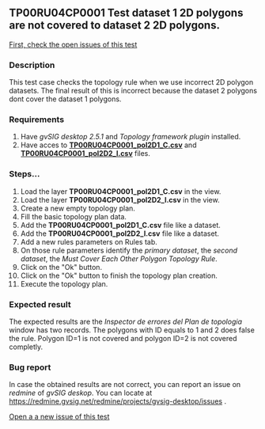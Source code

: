 ## TP00RU04CP0001 Test dataset 1 2D polygons are not covered to dataset 2 2D polygons.

[First, check the open issues of this test](https://redmine.gvsig.net/redmine/projects/gvsig-desktop/issues?utf8=%E2%9C%93&set_filter=1&f%5B%5D=status_id&op%5Bstatus_id%5D=o&f%5B%5D=subject&op%5Bsubject%5D=%7E&v%5Bsubject%5D%5B%5D=TP00RU04CP0001&f%5B%5D=&c%5B%5D=tracker&c%5B%5D=status&c%5B%5D=priority&c%5B%5D=subject&c%5B%5D=assigned_to&c%5B%5D=updated_on&group_by=)

### Description

This test case checks the topology rule when we use incorrect 2D polygon datasets. The final result of this is incorrect because the dataset 2 polygons dont cover the  dataset 1 polygons.

### Requirements

1. Have *gvSIG desktop 2.5.1* and *Topology framework plugin* installed.
2. Have acces to [**TP00RU04CP0001_pol2D1_C.csv**](https://github.com/jolicar/TopologyRuleMustCoverEachOtherPolygon/blob/master/testing/cases/TP00_TopologyRules/RU04_MustCoverEachOther/CP0001_2Dpol1I_2Dpol2C/TP00RU04CP0001_pol2D1_C.csv) and [**TP00RU04CP0001_pol2D2_I.csv**](https://github.com/jolicar/TopologyRuleMustCoverEachOtherPolygon/blob/master/testing/cases/TP00_TopologyRules/RU04_MustCoverEachOther/CP0001_2Dpol1I_2Dpol2C/TP00RU04CP0001_pol2D2_I.csv) files.

### Steps...

1. Load the layer **TP00RU04CP0001_pol2D1_C.csv** in the view.
2. Load the layer **TP00RU04CP0001_pol2D2_I.csv** in the view.
3. Create a new empty topology plan.
4. Fill the basic topology plan data.
5. Add the **TP00RU04CP0001_pol2D1_C.csv** file like a dataset.
6. Add the **TP00RU04CP0001_pol2D2_I.csv** file like a dataset.
7. Add a new rules parameters on Rules tab.
8. On those rule parameters identify the *primary dataset*, the *second dataset*, the *Must Cover Each Other Polygon Topology Rule*. 
9. Click on the "Ok" button.
10. Click on the "Ok" button to finish the topology plan creation.
11. Execute the topology plan.

### Expected result

The expected results are the *Inspector de errores del Plan de topologia* window has two records. The polygons with ID equals to 1 and 2 does false the rule. Polygon ID=1 is not covered and polygon ID=2 is not covered completly.


### Bug report


In case the obtained results are not correct, you can report an issue on *redmine* of *gvSIG deskop*. You can locate at
https://redmine.gvsig.net/redmine/projects/gvsig-desktop/issues .

[Open a a new issue of this test](https://redmine.gvsig.net/redmine/projects/gvsig-desktop/issues/new?issue[subject]=TP00RU04CP0001+Test+dataset+1+2D+polygons+are+not+covered+to+dataset+2+2D+polygons)
